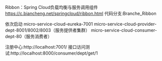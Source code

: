 
Ribbon：Spring Cloud负载均衡与服务调用组件 https://c.biancheng.net/springcloud/ribbon.html
代码分支:Branche_Ribbon

依次启动 
micro-service-cloud-eureka-7001
micro-service-cloud-provider-dept-8001/8002/8003（服务提供者集群）
micro-service-cloud-consumer-dept-80（服务消费者）

注册中心:http://localhost:7001/
接口访问测试:http://localhost:8000/consumer/dept/get/1


